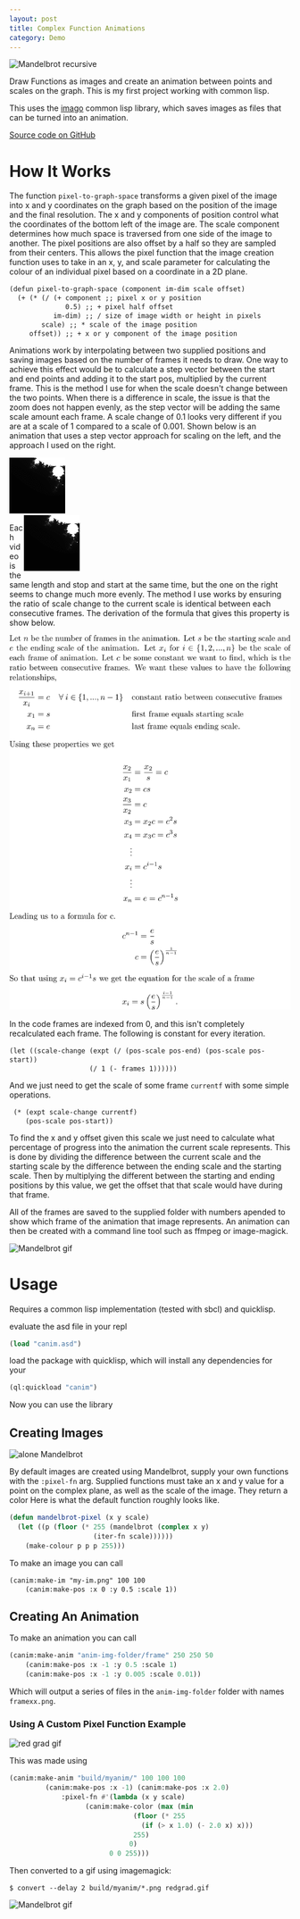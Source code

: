 ```yaml
---
layout: post
title: Complex Function Animations
category: Demo
---
```


![Mandelbrot recursive](https://github.com/NoamZeise/complex-fn-anim/blob/master/demos/videos/recursive.gif?raw=true)

Draw Functions as images and create an animation between points and scales on the graph. This is my first project working with common lisp.

<!-- more -->

This uses the [imago](https://imago.common-lisp.dev/) common lisp library, which saves images as files that can be turned into an animation.

[Source code on GitHub](https://github.com/NoamZeise/complex-fn-anim)

# How It Works

The function `pixel-to-graph-space` transforms a given pixel of the image into x and y coordinates
on the graph based on the position of the image and the final resolution. The x and y components of
position control what the coordinates of the bottom left of the image are. 
The scale component determines how much space is traversed from one side of the image to another.
The pixel positions are also offset by a half so they are sampled from their centers. 
This allows the pixel function that the image creation function uses to take in an x, y, and scale
parameter for calculating the colour of an individual pixel based on a coordinate in a 2D plane.

```
(defun pixel-to-graph-space (component im-dim scale offset)
  (+ (* (/ (+ component ;; pixel x or y position
	          0.5) ;; + pixel half offset
	       im-dim) ;; / size of image width or height in pixels
        scale) ;; * scale of the image position
     offset)) ;; + x or y component of the image position
```


Animations work by interpolating between two supplied positions and saving images based on the
number of frames it needs to draw. One way to achieve this effect would be to calculate a step 
vector between the start and end points and adding it to the start pos, multiplied by the 
current frame. This is the method I use for when the scale doesn't change between the two points.
When there is a difference in scale, the issue is that the zoom does not happen evenly, as the step
vector will be adding the same scale amount each frame. A scale change of 0.1 looks very different if
you are at a scale of 1 compared to a scale of 0.001. Shown below is an animation that uses a 
step vector approach for scaling on the left, and the approach I used on the right. 

<div class="side-img" style="width: 25%">
	<img src="/assets/img/posts/canim/bad-scaling.gif">
	<img src="/assets/img/posts/canim/good-scaling.gif" style="float:right;">
</div>

Each video is the same length and stop and start at the same time, but the one on the right seems
to change much more evenly. The method I use works by ensuring the ratio of scale change to the
current scale is identical between each consecutive frames. The derivation of the formula that
gives this property is show below.

<img src="/assets/img/posts/canim/maths/scaling.png" style="outline-style: none;">

In the code frames are indexed from 0, and this isn't completely recalculated each frame. 
The following is constant for every iteration.
```
(let ((scale-change (expt (/ (pos-scale pos-end) (pos-scale pos-start))
			        (/ 1 (- frames 1))))))
```
And we just need to get the scale of some frame `currentf` with some simple operations.
```
 (* (expt scale-change currentf)
	(pos-scale pos-start))
```

To find the x and y offset given this scale we just need to calculate what percentage of 
progress into the animation the current scale represents. This is done by dividing the difference
between the current scale and the starting scale by the difference between the ending scale and 
the starting scale. Then by multiplying the different between the starting and ending positions
by this value, we get the offset that that scale would have during that frame.


All of the frames are saved to the supplied folder with numbers apended to show which frame
of the animation that image represents. An animation can then be created with a command line tool
such as ffmpeg or image-magick.

![Mandelbrot gif](https://github.com/NoamZeise/complex-fn-anim/blob/master/demos/videos/right-hq.gif?raw=true)

# Usage

Requires a common lisp implementation (tested with sbcl) and quicklisp.

evaluate the asd file in your repl

```lisp
(load "canim.asd")
```

load the package with quicklisp, which will install any dependencies for your
```lisp
(ql:quickload "canim")
```

Now you can use the library

## Creating Images

![alone Mandelbrot](https://github.com/NoamZeise/complex-fn-anim/blob/master/demos/images/alone.png?raw=true)


By default images are created using Mandelbrot, supply your own functions with the `:pixel-fn` arg.
Supplied functions must take an x and y value for a point on the complex plane, 
as well as the scale of the image. They return a color
Here is what the default function roughly looks like.

```lisp
(defun mandelbrot-pixel (x y scale)
  (let ((p (floor (* 255 (mandelbrot (complex x y)
				     (iter-fn scale))))))
    (make-colour p p p 255)))
```

To make an image you can call

```
(canim:make-im "my-im.png" 100 100 
	(canim:make-pos :x 0 :y 0.5 :scale 1))
```

## Creating An Animation


To make an animation you can call

```lisp
(canim:make-anim "anim-img-folder/frame" 250 250 50 
	(canim:make-pos :x -1 :y 0.5 :scale 1)
	(canim:make-pos :x -1 :y 0.005 :scale 0.01))
```

Which will output a series of files in the `anim-img-folder` folder with names 
`framexx.png`.

### Using A Custom Pixel Function Example
![red grad gif](https://github.com/NoamZeise/complex-fn-anim/blob/master/demos/videos/redgrad.gif?raw=true)

This was made using

```lisp
(canim:make-anim "build/myanim/" 100 100 100
		 (canim:make-pos :x -1) (canim:make-pos :x 2.0)
			 :pixel-fn #'(lambda (x y scale)
			       (canim:make-color (max (min
						       (floor (* 255
								 (if (> x 1.0) (- 2.0 x) x)))
						       255)
						      0)
						 0 0 255)))
```
Then converted to a gif using imagemagick:
```
$ convert --delay 2 build/myanim/*.png redgrad.gif
```

![Mandelbrot gif](https://github.com/NoamZeise/complex-fn-anim/blob/master/demos/videos/mandelbrot-1.gif?raw=true)

